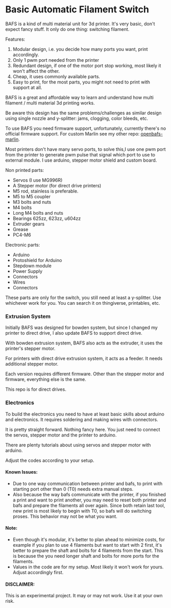 # Basic Automatic Filament Switch

BAFS is a kind of multi material unit for 3d printer. It's very basic, don't expect fancy stuff. It only do one thing: switching filament.

Features:

1. Modular design, i.e. you decide how many ports you want, print accordingly.
2. Only 1 pwm port needed from the printer
3. Redundant design, if one of the motor port stop working, most likely it won't affect the other.
4. Cheap, it uses commonly available parts.
5. Easy to print, for the most parts, you might not need to print with support at all.

BAFS is a great and affordable way to learn and understand how multi filament / multi material 3d printing works.

Be aware this design has the same problems/challenges as similar design using single nozzle and y-splitter: jams, clogging, color bleeds, etc.

To use BAFS you need firmware support, unfortunately, currently there's no official firmware support. For custom Marlin see my other repo: [openbafs-marlin](https://github.com/yonitjio/openbafs-marlin).

Most printers don't have many servo ports, to solve this,I use one pwm port from the printer to generate pwm pulse that signal which port to use to external module. I use arduino, stepper motor shield and custom board.

Non printed parts:

- Servos (I use MG996R)
- A Stepper motor (for direct drive printers)
- M5 rod, stainless is preferable.
- M5 to M5 coupler
- M3 bolts and nuts
- M4 bolts
- Long M4 bolts and nuts
- Bearings 625zz, 623zz, u604zz
- Extruder gears
- Grease
- PC4-M6

Electronic parts:

- Arduino
- Protoshield for Arduino
- Stepdown module
- Power Supply
- Connectors
- Wires
- Connectors

These parts are only for the switch, you still need at least a y-splitter. Use whichever work for you. You can search it on thingiverse, printables, etc.

### Extrusion System
Initially BAFS was designed for bowden system, but since I changed my printer to direct drive, I also update BAFS to support direct drive.

With bowden extrusion system, BAFS also acts as the extruder, it uses the printer's stepper motor.

For printers with direct drive extrusion system, it acts as a feeder. It needs additional stepper motor.

Each version requires different firmware. Other than the stepper motor and firmware, everything else is the same.

This repo is for direct drives.

### Electronics
To build the electronics you need to have at least basic skills about arduino and electronics. It requires soldering and making wires with connectors.

It is pretty straight forward. Nothing fancy here. You just need to connect the servos, stepper motor and the printer to arduino. 

There are plenty tutorials about using servos and stepper motor with arduino.

Adjust the codes according to your setup.

#### Known Issues:
- Due to one way communication between printer and bafs, to print with starting port other than 0 (T0) needs extra manual steps. 
- Also because the way bafs communicate with the printer, if you finished a print and want to print another, you may need to reset both printer and bafs and prepare the filaments all over again. Since both retain last tool, new print is most likely to begin with T0, so bafs will do switching proses. This behavior may not be what you want.

#### Note:
- Even though it's modular, it's better to plan ahead to minimize costs, for example if you plan to use 4 filaments but want to start with 2 first, it's better to prepare the shaft and bolts for 4 filaments from the start. This is because the you need longer shaft and bolts for more ports for the filaments.
- Values in the code are for my setup. Most likely it won't work for yours. Adjust accordingly first.

#### DISCLAIMER: 
This is an experimental project. It may or may not work. Use it at your own risk.
